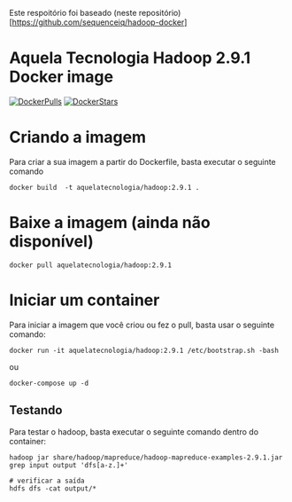 Este respoitório foi baseado (neste repositório)[https://github.com/sequenceiq/hadoop-docker]
# Aquela Tecnologia Hadoop 2.9.1 Docker image

[![DockerPulls](https://img.shields.io/docker/pulls/aquelatecnologia/hadoop.svg)](https://registry.hub.docker.com/u/aquelatecnologia/hadoop/)
[![DockerStars](https://img.shields.io/docker/stars/aquelatecnologia/hadoop.svg)](https://registry.hub.docker.com/u/aquelatecnologia/hadoop/)


# Criando a imagem

Para criar a sua imagem a partir do Dockerfile, basta executar o seguinte comando 

```
docker build  -t aquelatecnologia/hadoop:2.9.1 .
```

# Baixe a imagem (ainda não disponível)

```
docker pull aquelatecnologia/hadoop:2.9.1
```

# Iniciar um container

Para iniciar a imagem que você criou ou fez o pull, basta usar o seguinte comando:

```
docker run -it aquelatecnologia/hadoop:2.9.1 /etc/bootstrap.sh -bash
```

ou

```
docker-compose up -d
```

## Testando

Para testar o hadoop, basta executar o seguinte comando dentro do container:

```
hadoop jar share/hadoop/mapreduce/hadoop-mapreduce-examples-2.9.1.jar grep input output 'dfs[a-z.]+'

# verificar a saída
hdfs dfs -cat output/*
```
